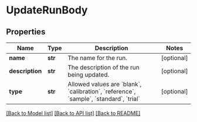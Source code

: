 # UpdateRunBody

## Properties
Name | Type | Description | Notes
------------ | ------------- | ------------- | -------------
**name** | **str** | The name for the run. | [optional] 
**description** | **str** | The description of the run being updated. | [optional] 
**type** | **str** | Allowed values are &#x60;blank&#x60;, &#x60;calibration&#x60;, &#x60;reference&#x60;, &#x60;sample&#x60;, &#x60;standard&#x60;, &#x60;trial&#x60; | [optional] 

[[Back to Model list]](../README.md#documentation-for-models) [[Back to API list]](../README.md#documentation-for-api-endpoints) [[Back to README]](../README.md)

